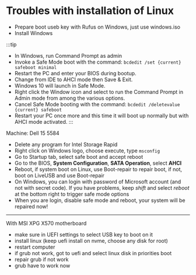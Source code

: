 # Troubles with installation of Linux

- Prepare boot useb key with Rufus on Windows, just use windows.iso
- Install Windows

:::tip

- In Windows, run Command Prompt as admin
- Invoke a Safe Mode boot with the command: `bcdedit /set {current} safeboot minimal`
- Restart the PC and enter your BIOS during bootup.
- Change from IDE to AHCI mode then Save & Exit.
- Windows 10 will launch in Safe Mode.
- Right click the Window icon and select to run the Command Prompt in Admin mode from among the various options.
- Cancel Safe Mode booting with the command: `bcdedit /deletevalue {current} safeboot`
- Restart your PC once more and this time it will boot up normally but with AHCI mode activated.
:::

Machine: Dell 15 5584

- Delete any program for Intel Storage Rapid
- Right click on Windows logo, choose execute, type `msconfig`
- Go to Startup tab, select safe boot and accept reboot
- Go to the BIOS, **System Configuration**, **SATA Operation**, select **AHCI**
- Reboot, if system boot on Linux, use Boot-repair to repair boot, if not, boot on LiveUSB and use Boot-repair
- On Windows, you can login with password of Microsoft account (and not with secret code). If you have problems, keep *shift* and select *reboot* at the bottom right to trigger safe mode options
- When you are login, disable safe mode and reboot, your system will be repaired now!

---

With MSI XPG X570 motherboard

- make sure in UEFI settings to select USB key to boot on it
- install linux (keep uefi install on nvme, choose any disk for root)
- restart computer
- if grub not work, got to uefi and select linux disk in priorities boot
- repair grub if not work
- grub have to work now
